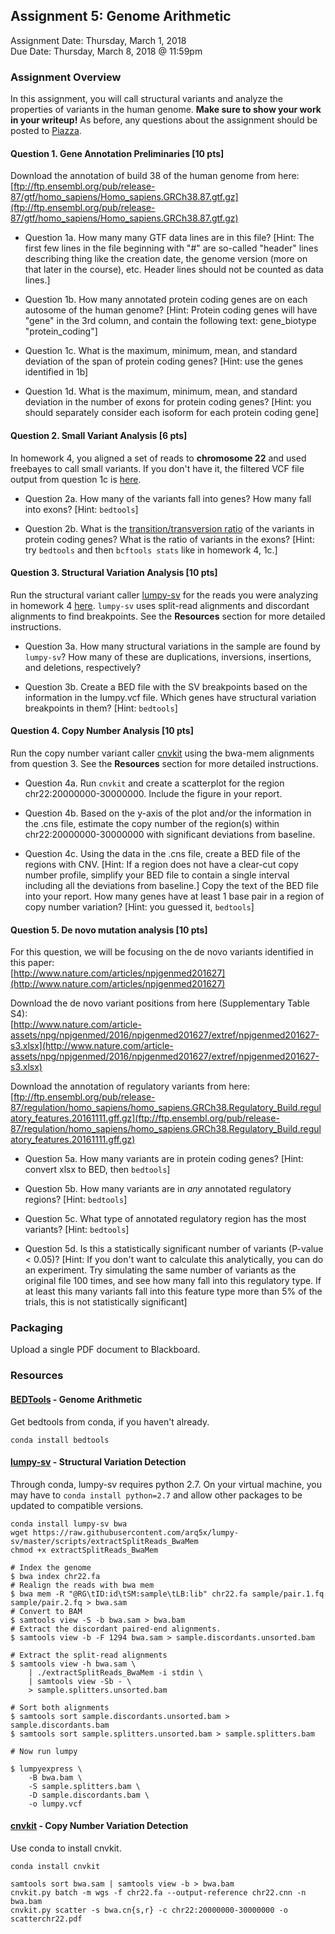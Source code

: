 ## Assignment 5: Genome Arithmetic
Assignment Date: Thursday, March 1, 2018  
Due Date: Thursday, March 8, 2018 @ 11:59pm  

### Assignment Overview

In this assignment, you will call structural variants and analyze the properties of variants in the human genome. **Make sure to show your work in your writeup!** As before, any questions about the assignment should be posted to [Piazza](https://piazza.com/class/jcumooljtd46p7).


#### Question 1. Gene Annotation Preliminaries [10 pts]

Download the annotation of build 38 of the human genome from here:  
[ftp://ftp.ensembl.org/pub/release-87/gtf/homo_sapiens/Homo_sapiens.GRCh38.87.gtf.gz](ftp://ftp.ensembl.org/pub/release-87/gtf/homo_sapiens/Homo_sapiens.GRCh38.87.gtf.gz)

- Question 1a. How many many GTF data lines are in this file? [Hint: The first few lines in the file beginning with "#" are so-called "header" lines describing thing like the creation date, the genome version (more on that later in the course), etc. Header lines should not be counted as data lines.]

- Question 1b. How many annotated protein coding genes are on each autosome of the human genome? [Hint: Protein coding genes will have "gene" in the 3rd column, and contain the following text: gene\_biotype "protein\_coding"]

- Question 1c. What is the maximum, minimum, mean, and standard deviation of the span of protein coding genes? [Hint: use the genes identified in 1b]

- Question 1d. What is the maximum, minimum, mean, and standard deviation in the number of exons for protein coding genes? [Hint: you should separately consider each isoform for each protein coding gene]

#### Question 2. Small Variant Analysis [6 pts]

In homework 4, you aligned a set of reads to **chromosome 22** and used freebayes to call small variants. If you don't have it, the filtered VCF file output from question 1c is [here](freebayes_filtered.vcf).

- Question 2a. How many of the variants fall into genes? How many fall into exons? [Hint: `bedtools`]

- Question 2b. What is the [transition/transversion ratio](https://www.mun.ca/biology/scarr/Transitions_vs_Transversions.html) of the variants in protein coding genes? What is the ratio of variants in the exons? [Hint: try `bedtools` and then `bcftools stats` like in homework 4, 1c.]

#### Question 3. Structural Variation Analysis [10 pts]

Run the structural variant caller [lumpy-sv](https://github.com/arq5x/lumpy-sv) for the reads you were analyzing in homework 4 [here](http://schatzlab.cshl.edu/data/teaching/sample.tgz). `lumpy-sv` uses split-read alignments and discordant alignments to find breakpoints. See the **Resources** section for more detailed instructions.

- Question 3a. How many structural variations in the sample are found by `lumpy-sv`? How many of these are duplications, inversions, insertions, and deletions, respectively? 

- Question 3b. Create a BED file with the SV breakpoints based on the information in the lumpy.vcf file. Which genes have structural variation breakpoints in them? [Hint: `bedtools`]

#### Question 4. Copy Number Analysis [10 pts]

Run the copy number variant caller [cnvkit](http://cnvkit.readthedocs.io/en/stable/) using the bwa-mem alignments from question 3. See the **Resources** section for more detailed instructions.

- Question 4a. Run `cnvkit` and create a scatterplot for the region chr22:20000000-30000000. Include the figure in your report.

- Question 4b. Based on the y-axis of the plot and/or the information in the .cns file, estimate the copy number of the region(s) within chr22:20000000-30000000 with significant deviations from baseline.

- Question 4c. Using the data in the .cns file, create a BED file of the regions with CNV. [Hint: If a region does not have a clear-cut copy number profile, simplify your BED file to contain a single interval including all the deviations from baseline.] Copy the text of the BED file into your report. How many genes have at least 1 base pair in a region of copy number variation? [Hint: you guessed it, `bedtools`]

#### Question 5. De novo mutation analysis [10 pts]

For this question, we will be focusing on the de novo variants identified in this paper:<br>
[http://www.nature.com/articles/npjgenmed201627](http://www.nature.com/articles/npjgenmed201627)

Download the de novo variant positions from here (Supplementary Table S4):<br>
[http://www.nature.com/article-assets/npg/npjgenmed/2016/npjgenmed201627/extref/npjgenmed201627-s3.xlsx](http://www.nature.com/article-assets/npg/npjgenmed/2016/npjgenmed201627/extref/npjgenmed201627-s3.xlsx)

Download the annotation of regulatory variants from here:<br>
[ftp://ftp.ensembl.org/pub/release-87/regulation/homo_sapiens/homo_sapiens.GRCh38.Regulatory_Build.regulatory_features.20161111.gff.gz](ftp://ftp.ensembl.org/pub/release-87/regulation/homo_sapiens/homo_sapiens.GRCh38.Regulatory_Build.regulatory_features.20161111.gff.gz)

- Question 5a. How many variants are in protein coding genes? [Hint: convert xlsx to BED, then `bedtools`]

- Question 5b. How many variants are in *any* annotated regulatory regions? [Hint: `bedtools`]

- Question 5c. What type of annotated regulatory region has the most variants? [Hint: `bedtools`]

- Question 5d. Is this a statistically significant number of variants (P-value < 0.05)? [Hint: If you don't want to calculate this analytically, you can do an experiment. Try simulating the same number of variants as the original file 100 times, and see how many fall into this regulatory type. If at least this many variants fall into this feature type more than 5% of the trials, this is not statistically significant]

### Packaging

Upload a single PDF document to Blackboard.

### Resources


#### [BEDTools](http://bedtools.readthedocs.io/en/latest/) - Genome Arithmetic

Get bedtools from conda, if you haven't already.

```
conda install bedtools
```

#### [lumpy-sv](https://github.com/arq5x/lumpy-sv) - Structural Variation Detection

Through conda, lumpy-sv requires python 2.7. On your virtual machine, you may have to `conda install python=2.7`
and allow other packages to be updated to compatible versions. 

```
conda install lumpy-sv bwa
wget https://raw.githubusercontent.com/arq5x/lumpy-sv/master/scripts/extractSplitReads_BwaMem
chmod +x extractSplitReads_BwaMem
```

```
# Index the genome
$ bwa index chr22.fa
# Realign the reads with bwa mem
$ bwa mem -R "@RG\tID:id\tSM:sample\tLB:lib" chr22.fa sample/pair.1.fq sample/pair.2.fq > bwa.sam
# Convert to BAM
$ samtools view -S -b bwa.sam > bwa.bam
# Extract the discordant paired-end alignments.
$ samtools view -b -F 1294 bwa.sam > sample.discordants.unsorted.bam

# Extract the split-read alignments
$ samtools view -h bwa.sam \
    | ./extractSplitReads_BwaMem -i stdin \
    | samtools view -Sb - \
    > sample.splitters.unsorted.bam

# Sort both alignments
$ samtools sort sample.discordants.unsorted.bam > sample.discordants.bam
$ samtools sort sample.splitters.unsorted.bam > sample.splitters.bam

# Now run lumpy

$ lumpyexpress \
    -B bwa.bam \
    -S sample.splitters.bam \
    -D sample.discordants.bam \
    -o lumpy.vcf
```

#### [cnvkit](http://cnvkit.readthedocs.io/en/stable/) - Copy Number Variation Detection

Use conda to install cnvkit.

```
conda install cnvkit
```


```
samtools sort bwa.sam | samtools view -b > bwa.bam
cnvkit.py batch -m wgs -f chr22.fa --output-reference chr22.cnn -n bwa.bam
cnvkit.py scatter -s bwa.cn{s,r} -c chr22:20000000-30000000 -o scatterchr22.pdf
```

